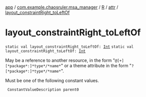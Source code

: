 [app](../../../index.md) / [com.example.chaosruler.msa_manager](../../index.md) / [R](../index.md) / [attr](index.md) / [layout_constraintRight_toLeftOf](.)

# layout_constraintRight_toLeftOf

`static val layout_constraintRight_toLeftOf: `[`Int`](https://kotlinlang.org/api/latest/jvm/stdlib/kotlin/-int/index.html)
`static val layout_constraintRight_toLeftOf: `[`Int`](https://kotlinlang.org/api/latest/jvm/stdlib/kotlin/-int/index.html)

May be a reference to another resource, in the form "`@[+][*package*:]*type*/*name*`" or a theme attribute in the form "`?[*package*:]*type*/*name*`".

Must be one of the following constant values.

     ConstantValueDescription parent0

